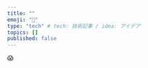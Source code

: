 ```yaml
---
title: ""
emoji: "💭"
type: "tech" # tech: 技術記事 / idea: アイデア
topics: []
published: false
---
```


:scream:
